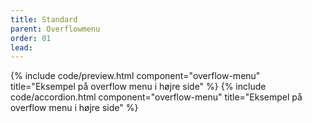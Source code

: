```yaml
---
title: Standard
parent: Overflowmenu
order: 01
lead: 
---
```

{% include code/preview.html component="overflow-menu"  title="Eksempel på overflow menu i højre side" %}
{% include code/accordion.html component="overflow-menu"  title="Eksempel på overflow menu i højre side" %}
